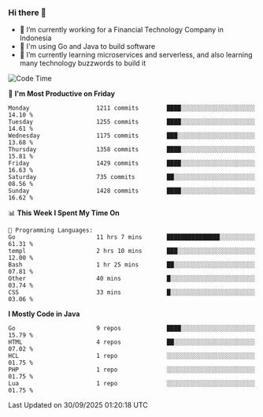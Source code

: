 ### Hi there 👋

<!--
**mazzama/mazzama** is a ✨ _special_ ✨ repository because its `README.md` (this file) appears on your GitHub profile.

Here are some ideas to get you started:

- 🔭 I’m currently working on ...
- 🌱 I’m currently learning ...
- 👯 I’m looking to collaborate on ...
- 🤔 I’m looking for help with ...
- 💬 Ask me about ...
- 📫 How to reach me: ...
- 😄 Pronouns: ...
- ⚡ Fun fact: ...
-->

- 🔭 I’m currently working for a Financial Technology Company in Indonesia
- :gun: I'm using Go and Java to build software
- 🌱 I’m currently learning microservices and serverless, and also learning many technology buzzwords to build it

<!--START_SECTION:waka-->
![Code Time](http://img.shields.io/badge/Code%20Time-4%2C380%20hrs%2038%20mins-blue)

📅 **I'm Most Productive on Friday** 

```text
Monday                   1211 commits        ████░░░░░░░░░░░░░░░░░░░░░   14.10 % 
Tuesday                  1255 commits        ████░░░░░░░░░░░░░░░░░░░░░   14.61 % 
Wednesday                1175 commits        ███░░░░░░░░░░░░░░░░░░░░░░   13.68 % 
Thursday                 1358 commits        ████░░░░░░░░░░░░░░░░░░░░░   15.81 % 
Friday                   1429 commits        ████░░░░░░░░░░░░░░░░░░░░░   16.63 % 
Saturday                 735 commits         ██░░░░░░░░░░░░░░░░░░░░░░░   08.56 % 
Sunday                   1428 commits        ████░░░░░░░░░░░░░░░░░░░░░   16.62 % 
```


📊 **This Week I Spent My Time On** 

```text
💬 Programming Languages: 
Go                       11 hrs 7 mins       ███████████████░░░░░░░░░░   61.31 % 
templ                    2 hrs 10 mins       ███░░░░░░░░░░░░░░░░░░░░░░   12.00 % 
Bash                     1 hr 25 mins        ██░░░░░░░░░░░░░░░░░░░░░░░   07.81 % 
Other                    40 mins             █░░░░░░░░░░░░░░░░░░░░░░░░   03.74 % 
CSS                      33 mins             █░░░░░░░░░░░░░░░░░░░░░░░░   03.06 % 
```

**I Mostly Code in Java** 

```text
Go                       9 repos             ████░░░░░░░░░░░░░░░░░░░░░   15.79 % 
HTML                     4 repos             ██░░░░░░░░░░░░░░░░░░░░░░░   07.02 % 
HCL                      1 repo              ░░░░░░░░░░░░░░░░░░░░░░░░░   01.75 % 
PHP                      1 repo              ░░░░░░░░░░░░░░░░░░░░░░░░░   01.75 % 
Lua                      1 repo              ░░░░░░░░░░░░░░░░░░░░░░░░░   01.75 % 
```




 Last Updated on 30/09/2025 01:20:18 UTC
<!--END_SECTION:waka-->
